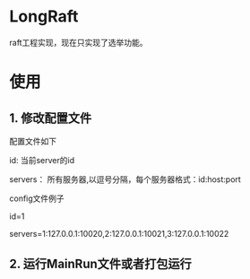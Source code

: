 # LongRaft
raft工程实现，现在只实现了选举功能。

# 使用

## 1. 修改配置文件

配置文件如下

id: 当前server的id

servers： 所有服务器,以逗号分隔，每个服务器格式：id:host:port

config文件例子

id=1

servers=1:127.0.0.1:10020,2:127.0.0.1:10021,3:127.0.0.1:10022

## 2. 运行MainRun文件或者打包运行
